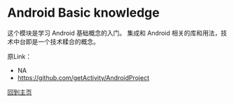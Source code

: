 # Android Basic knowledge

这个模块是学习 Android 基础概念的入门。
集成和 Android 相关的库和用法，技术中台即是一个技术糅合的概念。

原Link：

* NA
* https://github.com/getActivity/AndroidProject

[回到主页](../../../README.md)
